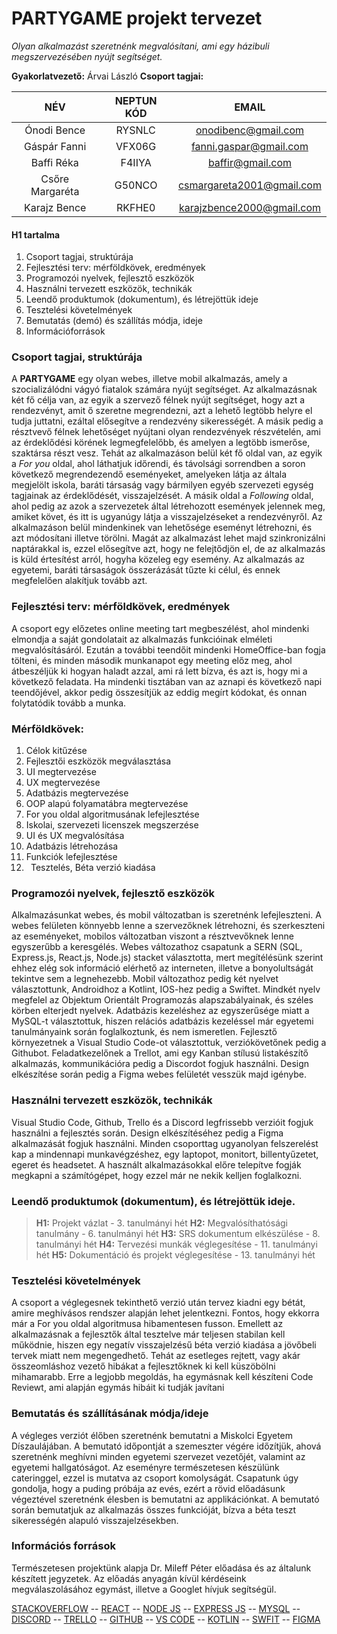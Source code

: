 ﻿# PARTYGAME projekt tervezet
*Olyan alkalmazást szeretnénk megvalósítani, ami egy házibuli megszervezésében nyújt segítséget.*

**Gyakorlatvezető:** Árvai László
**Csoport tagjai:**

|NÉV|NEPTUN KÓD|EMAIL|
| :-: | :-: | :-: |
|Ónodi Bence|RYSNLC|onodibenc@gmail.com|
|Gáspár Fanni|VFX06G|fanni.gaspar@gmail.com|
|Baffi Réka|F4IIYA|baffir@gmail.com|
|Csőre Margaréta|G50NCO|csmargareta2001@gmail.com|
|Karajz Bence|RKFHE0|karajzbence2000@gmail.com|


#### H1 tartalma
1. Csoport tagjai, struktúrája
1. Fejlesztési terv: mérföldkövek, eredmények
1. Programozói nyelvek, fejlesztő eszközök
1. Használni tervezett eszközök, technikák
1. Leendő produktumok (dokumentum), és létrejöttük ideje
1. Tesztelési követelmények
1. Bemutatás (demó) és szállítás módja, ideje
1. Információforrások

### **Csoport tagjai, struktúrája**
A **PARTYGAME** egy olyan webes, illetve mobil alkalmazás, amely a szocializálódni vágyó fiatalok számára nyújt segítséget. 
Az alkalmazásnak két fő célja van, az egyik a szervező félnek nyújt segítséget, hogy azt a rendezvényt, amit ő szeretne megrendezni, azt a lehető legtöbb helyre el tudja juttatni, ezáltal elősegítve a rendezvény sikerességét. A másik pedig a résztvevő félnek lehetőséget nyújtani olyan rendezvények részvételén, ami az érdeklődési körének legmegfelelőbb, és amelyen a legtöbb ismerőse, szaktársa részt vesz. 
Tehát az alkalmazáson belül két fő oldal van, az egyik a *For you* oldal, ahol láthatjuk időrendi, és távolsági sorrendben a soron következő megrendezendő eseményeket, amelyeken látja az általa megjelölt iskola, baráti társaság vagy bármilyen egyéb szervezeti egység tagjainak az érdeklődését, visszajelzését. A másik oldal a *Following* oldal, ahol pedig az azok a szervezetek által létrehozott események jelennek meg, amiket követ, és itt is ugyanúgy látja a visszajelzéseket a rendezvényről. 
Az alkalmazáson belül mindenkinek van lehetősége eseményt létrehozni, és azt módosítani illetve törölni. Magát az alkalmazást lehet majd szinkronizálni naptárakkal is, ezzel elősegítve azt, hogy ne felejtődjön el, de az alkalmazás is küld értesítést arról, hogyha közeleg egy esemény. Az alkalmazás az egyetemi, baráti társaságok összerázását tűzte ki célul, és ennek megfelelően alakítjuk tovább azt.
### **Fejlesztési terv: mérföldkövek, eredmények**
A csoport egy előzetes online meeting tart megbeszélést, ahol mindenki elmondja a saját gondolatait az alkalmazás funkcióinak elméleti megvalósításáról. Ezután a további teendőit mindenki HomeOffice-ban fogja tölteni, és minden második munkanapot egy meeting előz meg, ahol átbeszéljük ki hogyan haladt azzal, ami rá lett bízva, és azt is, hogy mi a következő feladata. Ha mindenki tisztában van az aznapi és következő napi teendőjével, akkor pedig összesítjük az eddig megírt kódokat, és onnan folytatódik tovább a munka.

### **Mérföldkövek:**
1. Célok kitűzése
1. Fejlesztői eszközök megválasztása
1. UI megtervezése
1. UX megtervezése
1. Adatbázis megtervezése
1. OOP alapú folyamatábra megtervezése
1. For you oldal algoritmusának lefejlesztése
1. Iskolai, szervezeti licenszek megszerzése
1. UI és UX megvalósítása
1. Adatbázis létrehozása
1. Funkciók lefejlesztése
1. ` `Tesztelés, Béta verzió kiadása

### **Programozói nyelvek, fejlesztő eszközök**
Alkalmazásunkat webes, és mobil változatban is szeretnénk lefejleszteni. A webes felületen könnyebb lenne a szervezőknek létrehozni, és szerkeszteni az eseményeket, mobilos változatban viszont a résztvevőknek lenne egyszerűbb a keresgélés.
Webes változathoz csapatunk a SERN (SQL, Express.js, React.js, Node.js) stacket választotta, mert megítélésünk szerint ehhez elég sok információ elérhető az interneten, illetve a bonyolultságát tekintve sem a legnehezebb.
Mobil változathoz pedig két nyelvet választottunk, Androidhoz a Kotlint, IOS-hez pedig a Swiftet. Mindkét nyelv megfelel az Objektum Orientált Programozás alapszabályainak, és széles körben elterjedt nyelvek.
Adatbázis kezeléshez az egyszerűsége miatt a MySQL-t választottuk, hiszen relációs adatbázis kezeléssel már egyetemi tanulmányaink során foglalkoztunk, és nem ismeretlen.
Fejlesztő környezetnek a Visual Studio Code-ot választottuk, verziókövetőnek pedig a Githubot. Feladatkezelőnek a Trellot, ami egy Kanban stílusú listakészítő alkalmazás, kommunikációra pedig a Discordot fogjuk használni. Design elkészítése során pedig a Figma webes felületét vesszük majd igénybe.

### **Használni tervezett eszközök, technikák**
Visual Studio Code, Github, Trello és a Discord legfrissebb verzióit fogjuk használni a fejlesztés során. Design elkészítéséhez pedig a Figma alkalmazását fogjuk használni.
Minden csoporttag ugyanolyan felszerelést kap a mindennapi munkavégzéshez, egy laptopot, monitort, billentyűzetet, egeret és headsetet. A használt alkalmazásokkal előre telepítve fogják megkapni a számítógépet, hogy ezzel már ne nekik kelljen foglalkozni.

### **Leendő produktumok (dokumentum), és létrejöttük ideje.**
> **H1:** Projekt vázlat - 3. tanulmányi hét
 **H2:** Megvalósíthatósági tanulmány - 6. tanulmányi hét
 **H3:** SRS dokumentum elkészülése - 8. tanulmányi hét
 **H4:** Tervezési munkák véglegesítése - 11. tanulmányi hét
 **H5:** Dokumentáció és projekt véglegesítése - 13. tanulmányi hét

### **Tesztelési követelmények**
A csoport a véglegesnek tekinthető verzió után tervez kiadni egy bétát, amire meghívásos rendszer alapján lehet jelentkezni. Fontos, hogy ekkorra már a For you oldal algoritmusa hibamentesen fusson. Emellett az alkalmazásnak a fejlesztők által tesztelve már teljesen stabilan kell működnie, hiszen egy negatív visszajelzésű béta verzió kiadása a jövőbeli tervek miatt nem megengedhető. Tehát az esetleges rejtett, vagy akár összeomláshoz vezető hibákat a fejlesztőknek ki kell küszöbölni mihamarabb. Erre a legjobb megoldás, ha egymásnak kell készíteni Code Reviewt, ami alapján egymás hibáit ki tudják javítani

### **Bemutatás és szállításának módja/ideje**
A végleges verziót élőben szeretnénk bemutatni a Miskolci Egyetem Díszaulájában. A bemutató időpontját a szemeszter végére időzítjük, ahová szeretnénk meghívni minden egyetemi szervezet vezetőjét, valamint az egyetemi hallgatóságot. Az eseményre természetesen készülünk cateringgel, ezzel is mutatva az csoport komolyságát. Csapatunk úgy gondolja, hogy a puding próbája az evés, ezért a rövid előadásunk végeztével szeretnénk élesben is bemutatni az applikációnkat. A bemutató során bemutatjuk az alkalmazás összes funkcióját, bízva a béta teszt sikerességén alapuló visszajelzésekben.

### **Információs források**
Természetesen projektünk alapja Dr. Mileff Péter előadása és az általunk készített jegyzetek.
Az előadás anyagán kívül kérdéseink megválaszolásához egymást, illetve a Googlet hívjuk segítségül.

[STACKOVERFLOW](https://stackoverflow.com/) -- [REACT](https://react.dev/) -- [NODE JS](https://nodejs.org/) -- [EXPRESS JS](https://expressjs.com/) -- [MYSQL](https://www.mysql.com/) -- [DISCORD](https://discord.com/) -- [TRELLO](https://trello.com/) -- [GITHUB](https://github.com/) -- [VS CODE](https://code.visualstudio.com/) -- [KOTLIN](https://kotlinlang.org/) -- [SWFIT](https://developer.apple.com/swift/) -- [FIGMA](https://www.figma.com/)
